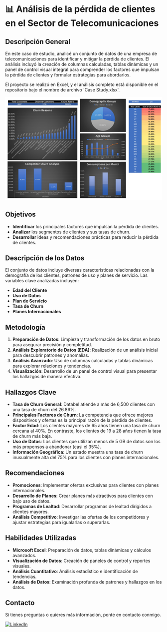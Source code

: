 # 📊 Análisis de la pérdida de clientes en el Sector de Telecomunicaciones

## Descripción General
En este caso de estudio, analicé un conjunto de datos de una empresa de telecomunicaciones para identificar y mitigar la pérdida de clientes. El análisis incluyó la creación de columnas calculadas, tablas dinámicas y un panel de control visual integral para comprender los factores que impulsan la pérdida de clientes y formular estrategias para abordarlos.

El proyecto se realizó en Excel, y el análisis completo está disponible en el repositorio bajo el nombre de archivo 'Case Study.xlsx'.

![Imagen de Análisis](https://github.com/jeanpaulomv/Analyzing-Customer-Churn-Case-Study-at-DataCamp/blob/main/Image%20Case%20Study.jpg?raw=true)

## Objetivos
- **Identificar** los principales factores que impulsan la pérdida de clientes.
- **Analizar** los segmentos de clientes y sus tasas de churn.
- **Desarrollar** ideas y recomendaciones prácticas para reducir la pérdida de clientes.

## Descripción de los Datos
El conjunto de datos incluye diversas características relacionadas con la demografía de los clientes, patrones de uso y planes de servicio. Las variables clave analizadas incluyen:
- **Edad del Cliente**
- **Uso de Datos**
- **Plan de Servicio**
- **Tasa de Churn**
- **Planes Internacionales**

## Metodología
1. **Preparación de Datos**: Limpieza y transformación de los datos en bruto para asegurar precisión y completitud.
2. **Análisis Exploratorio de Datos (EDA)**: Realización de un análisis inicial para descubrir patrones y anomalías.
3. **Análisis Avanzado**: Uso de columnas calculadas y tablas dinámicas para explorar relaciones y tendencias.
4. **Visualización**: Desarrollo de un panel de control visual para presentar los hallazgos de manera efectiva.

## Hallazgos Clave
- **Tasa de Churn General**: Databel atiende a más de 6,500 clientes con una tasa de churn del 26.86%.
- **Principales Factores de Churn**: La competencia que ofrece mejores dispositivos y ofertas es la principal razón de la pérdida de clientes.
- **Factor Edad**: Los clientes mayores de 65 años tienen una tasa de churn cercana al 40%. En contraste, los clientes de 19 a 28 años tienen la tasa de churn más baja.
- **Uso de Datos**: Los clientes que utilizan menos de 5 GB de datos son los más propensos a abandonar (casi el 35%).
- **Información Geográfica**: Un estado muestra una tasa de churn inusualmente alta del 75% para los clientes con planes internacionales.

## Recomendaciones
- **Promociones**: Implementar ofertas exclusivas para clientes con planes internacionales.
- **Desarrollo de Planes**: Crear planes más atractivos para clientes con bajo uso de datos.
- **Programas de Lealtad**: Desarrollar programas de lealtad dirigidos a clientes mayores.
- **Análisis Competitivo**: Investigar las ofertas de los competidores y ajustar estrategias para igualarlas o superarlas.

## Habilidades Utilizadas
- **Microsoft Excel**: Preparación de datos, tablas dinámicas y cálculos avanzados.
- **Visualización de Datos**: Creación de paneles de control y reportes visuales.
- **Análisis Cuantitativo**: Análisis estadístico e identificación de tendencias.
- **Análisis de Datos**: Examinación profunda de patrones y hallazgos en los datos.

## Contacto

Si tienes preguntas o quieres más información, ponte en contacto conmigo.

<a href="https://www.linkedin.com/in/jeanpaulomv/"><img src="https://img.shields.io/badge/jeanpaulomv-0077B5?style=for-the-badge&logo=linkedin&logoColor=white" alt="LinkedIn" height="30"></a>
